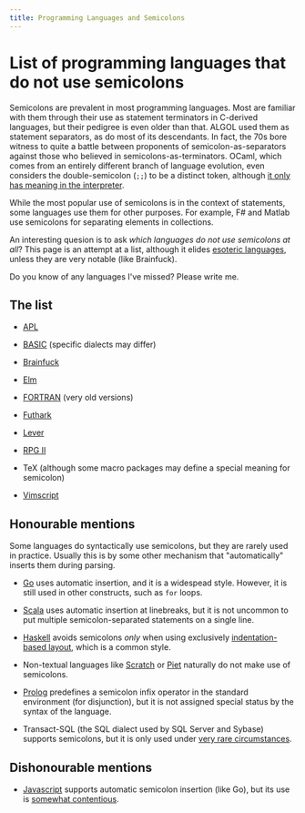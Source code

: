 ```yaml
---
title: Programming Languages and Semicolons
---
```


List of programming languages that do not use semicolons
===

Semicolons are prevalent in most programming languages.  Most are
familiar with them through their use as statement terminators in
C-derived languages, but their pedigree is even older than that.
ALGOL used them as statement separators, as do most of its
descendants.  In fact, the 70s bore witness to quite a battle between
proponents of semicolon-as-separators against those who believed in
semicolons-as-terminators.  OCaml, which comes from an entirely
different branch of language evolution, even considers the
double-semicolon (`;;`) to be a distinct token, although [it only has
meaning in the
interpreter](https://baturin.org/docs/ocaml-faq/#heading_toc_j_1).

While the most popular use of semicolons is in the context of
statements, some languages use them for other purposes.  For example,
F# and Matlab use semicolons for separating elements in collections.

An interesting quesion is to ask *which languages do not use
semicolons at all*?  This page is an attempt at a list, although it
elides [esoteric languages](https://esolangs.org/), unless they are
very notable (like Brainfuck).

Do you know of any languages I've missed?  Please write me.

The list
---

  * [APL](https://en.wikipedia.org/wiki/APL_(programming_language))

  * [BASIC](https://en.wikipedia.org/wiki/BASIC) (specific dialects may differ)

  * [Brainfuck](https://esolangs.org/wiki/Brainfuck)

  * [Elm](http://elm-lang.org/)

  * [FORTRAN](http://www.math-cs.gordon.edu/courses/cs323/FORTRAN/fortran.html) (very old versions)

  * [Futhark](https://futhark-lang.org)

  * [Lever](http://leverlanguage.com/)

  * [RPG II](https://en.wikipedia.org/wiki/IBM_RPG_II)

  * TeX (although some macro packages may define a special meaning for semicolon)

  * [Vimscript](http://vimdoc.sourceforge.net/htmldoc/usr_41.html)

Honourable mentions
---

Some languages do syntactically use semicolons, but they are rarely
used in practice.  Usually this is by some other mechanism that
"automatically" inserts them during parsing.

  * [Go](https://golang.org/) uses automatic insertion, and it is a
    widespead style.  However, it is still used in other constructs,
    such as `for` loops.

  * [Scala](https://www.scala-lang.org/) uses automatic insertion at
    linebreaks, but it is not uncommon to put multiple
    semicolon-separated statements on a single line.

  * [Haskell](https://www.haskell.org/) avoids semicolons *only* when
    using exclusively [indentation-based
    layout](https://en.wikibooks.org/wiki/Haskell/Indentation), which
    is a common style.

  * Non-textual languages like [Scratch](https://scratch.mit.edu/) or
    [Piet](http://www.dangermouse.net/esoteric/piet.html) naturally do
    not make use of semicolons.

  * [Prolog](http://www.swi-prolog.org/pldoc/man?section=operators)
    predefines a semicolon infix operator in the standard environment
    (for disjunction), but it is not assigned special status by the
    syntax of the language.

  * Transact-SQL (the SQL dialect used by SQL Server and Sybase)
    supports semicolons, but it is only used under [very rare
    circumstances](https://stackoverflow.com/questions/710683/when-should-i-use-semicolons-in-sql-server#710697).

Dishonourable mentions
---

  * [Javascript](https://en.wikipedia.org/wiki/JavaScript) supports
    automatic semicolon insertion (like Go), but its use is [somewhat
    contentious](http://www.bradoncode.com/blog/2015/08/26/javascript-semi-colon-insertion/).
